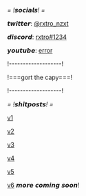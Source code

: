 *= !𝙨𝙤𝙘𝙞𝙖𝙡𝙨! =*

𝙩𝙬𝙞𝙩𝙩𝙚𝙧: [@rxtro_nzxt](https://twitter.com/rxtro_nzxt)

𝙙𝙞𝙨𝙘𝙤𝙧𝙙: [rxtro#1234](https://discord.com/users/606670530938011651)

𝙮𝙤𝙪𝙩𝙪𝙗𝙚: [error](https://www.youtube.com/channel/UCEnidBkKEDdS1pxZBnCzARg/about)


!-------------------!

!===gort the capy===!

!-------------------!


*= !𝙨𝙝𝙞𝙩𝙥𝙤𝙨𝙩𝙨! =*

[v1](https://cdn.discordapp.com/attachments/998447780383170691/1003573349265453086/bruh_bouncy.webm)

[v2](https://cdn.discordapp.com/attachments/998447780383170691/1003567818308075552/16e4652bd2df607ee34b5d0dc1c03488.mp4)

[v3](https://cdn.discordapp.com/attachments/998447780383170691/1003567730420629515/Yoo.mp4)

[v4](https://cdn.discordapp.com/attachments/983572368612016159/1003551926429950022/v12044gd0000cbj83ejc77u1st2gtju0.mp4)

[v5](https://cdn.discordapp.com/attachments/998447780383170691/1003567731091701811/trim.8BE597D8-241E-478E-BBC8-260C00590FA9.mov)

[v6](https://cdn.discordapp.com/attachments/998447780383170691/1003567785483440238/life_could_be_a_dream_-_Anime.mp4)
𝙢𝙤𝙧𝙚 𝙘𝙤𝙢𝙞𝙣𝙜 𝙨𝙤𝙤𝙣!
